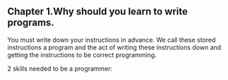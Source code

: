 ## Chapter 1.Why should you learn to write programs.

You must write down your instructions in advance. We call these stored instructions a program and the act of writing these instructions down and getting the instructions to be correct programming.

2 skills needed to be a programmer:

